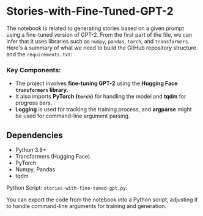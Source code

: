 # Stories-with-Fine-Tuned-GPT-2

The notebook is related to generating stories based on a given prompt using a fine-tuned version of GPT-2. From the first part of the file, we can infer that it uses libraries such as `numpy`, `pandas`, `torch`, and `transformers`. Here's a summary of what we need to build the GitHub repository structure and the `requirements.txt`:

### Key Components:
- The project involves **fine-tuning GPT-2** using the **Hugging Face `transformers` library**.
- It also imports **PyTorch (`torch`)** for handling the model and **tqdm** for progress bars.
- **Logging** is used for tracking the training process, and **argparse** might be used for command-line argument parsing.


## Dependencies

- Python 3.8+
- Transformers (Hugging Face)
- PyTorch
- Numpy, Pandas
- tqdm

Python Script: `stories-with-fine-tuned-gpt.py`:

You can export the code from the notebook into a Python script, adjusting it to handle command-line arguments for training and generation.
